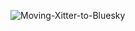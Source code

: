 ![Moving-Xitter-to-Bluesky](https://cdn.bsky.app/img/feed_fullsize/plain/did:plc:6lbspto7urisrdqh74v4p6fk/bafkreiaxiao72fbmerrysxpvglpwk4mh3x2rrse5e5rd7reiptypvvnbla@jpeg)
